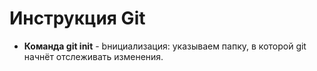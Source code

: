 # Инструкция Git

+ **Команда git init** - bнициализация: указываем папку, в которой
git начнёт отслеживать изменения.